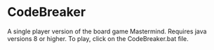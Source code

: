 # CodeBreaker
A single player version of the board game Mastermind.
Requires java versions 8 or higher.
To play, click on the CodeBreaker.bat file.